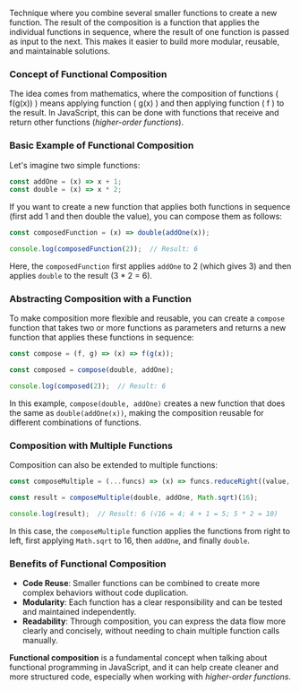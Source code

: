 Technique where you combine several smaller functions to create a new function. The result of the composition is a function that applies the individual functions in sequence, where the result of one function is passed as input to the next. This makes it easier to build more modular, reusable, and maintainable solutions.

### Concept of Functional Composition

The idea comes from mathematics, where the composition of functions \( f(g(x)) \) means applying function \( g(x) \) and then applying function \( f \) to the result. In JavaScript, this can be done with functions that receive and return other functions (*higher-order functions*).

### Basic Example of Functional Composition

Let's imagine two simple functions:

```javascript
const addOne = (x) => x + 1;
const double = (x) => x * 2;
```

If you want to create a new function that applies both functions in sequence (first add 1 and then double the value), you can compose them as follows:

```javascript
const composedFunction = (x) => double(addOne(x));

console.log(composedFunction(2));  // Result: 6
```

Here, the `composedFunction` first applies `addOne` to 2 (which gives 3) and then applies `double` to the result (3 * 2 = 6).

### Abstracting Composition with a Function

To make composition more flexible and reusable, you can create a `compose` function that takes two or more functions as parameters and returns a new function that applies these functions in sequence:

```javascript
const compose = (f, g) => (x) => f(g(x));

const composed = compose(double, addOne);

console.log(composed(2));  // Result: 6
```

In this example, `compose(double, addOne)` creates a new function that does the same as `double(addOne(x))`, making the composition reusable for different combinations of functions.

### Composition with Multiple Functions

Composition can also be extended to multiple functions:

```javascript
const composeMultiple = (...funcs) => (x) => funcs.reduceRight((value, func) => func(value), x);

const result = composeMultiple(double, addOne, Math.sqrt)(16);

console.log(result);  // Result: 6 (√16 = 4; 4 + 1 = 5; 5 * 2 = 10)
```

In this case, the `composeMultiple` function applies the functions from right to left, first applying `Math.sqrt` to 16, then `addOne`, and finally `double`.

### Benefits of Functional Composition

- **Code Reuse**: Smaller functions can be combined to create more complex behaviors without code duplication.
- **Modularity**: Each function has a clear responsibility and can be tested and maintained independently.
- **Readability**: Through composition, you can express the data flow more clearly and concisely, without needing to chain multiple function calls manually.

**Functional composition** is a fundamental concept when talking about functional programming in JavaScript, and it can help create cleaner and more structured code, especially when working with *higher-order functions*.